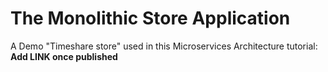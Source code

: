 # The Monolithic Store Application

A Demo "Timeshare store" used in this Microservices Architecture tutorial: ****Add LINK once published****

